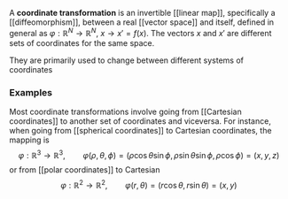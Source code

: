 A **coordinate transformation** is an invertible [[linear map]], specifically a [[diffeomorphism]], between a real [[vector space]] and itself, defined in general as $\varphi:\mathbb{R}^{N}\to \mathbb{R}^{N}$, $x\to x'=f(x)$. The vectors $x$ and $x'$ are different sets of coordinates for the same space.

They are primarily used to change between different systems of coordinates
### Examples
Most coordinate transformations involve going from [[Cartesian coordinates]] to another set of coordinates and viceversa. For instance, when going from [[spherical coordinates]] to Cartesian coordinates, the mapping is
$$\varphi:\mathbb{R}^{3}\to \mathbb{R}^{3},\qquad \varphi(\rho,\theta,\phi)=(\rho\cos\theta\sin\phi,\rho\sin\theta\sin\phi,\rho\cos\phi)=(x,y,z)$$
or from [[polar coordinates]] to Cartesian
$$\varphi:\mathbb{R}^{2}\to \mathbb{R}^{2},\qquad \varphi(r,\theta)=(r\cos \theta,r\sin \theta)=(x,y)$$
